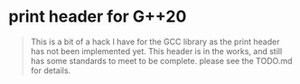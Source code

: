 # print header for G++20

> This is a bit of a hack I have for the GCC library as the print header has not been implemented yet.
> This header is in the works, and still has some standards to meet to be complete.
> please see the TODO.md for details.